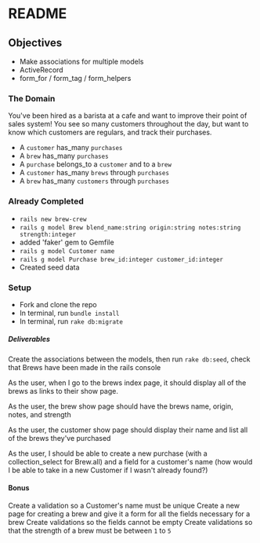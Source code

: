 # README

## Objectives
* Make associations for multiple models
* ActiveRecord
* form_for / form_tag / form_helpers

### The Domain
You've been hired as a barista at a cafe and want to improve their point of sales system!
You see so many customers throughout the day, but want to know which customers are regulars, and track their purchases.

* A `customer` has_many `purchases`
* A `brew` has_many `purchases`
* A `purchase` belongs_to a `customer` and to a `brew`
* A `customer` has_many `brews` through `purchases`
* A `brew` has_many `customers` through `purchases`

### Already Completed
* `rails new brew-crew`
* `rails g model Brew blend_name:string origin:string notes:string strength:integer`
* added 'faker' gem to Gemfile
* `rails g model Customer name`
* `rails g model Purchase brew_id:integer customer_id:integer`
* Created seed data

### Setup
* Fork and clone the repo
* In terminal, run `bundle install`
* In terminal, run `rake db:migrate`

##### Deliverables
Create the associations between the models, then run `rake db:seed`, check that Brews have been made in the rails console

As the user, when I go to the brews index page, it should display all of the brews as links to their show page.

As the user, the brew show page should have the brews name, origin, notes, and strength

As the user, the customer show page should display their name and list all of the brews they've purchased

As the user, I should be able to create a new purchase (with a collection_select for Brew.all) and a field for a customer's name (how would I be able to take in a new Customer if I wasn't already found?)

#### Bonus
Create a validation so a Customer's name must be unique
Create a new page for creating a brew and give it a form for all the fields necessary for a brew
Create validations so the fields cannot be empty
Create validations so that the strength of a brew must be between `1` to `5`
